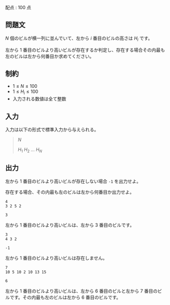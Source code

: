 配点 : $100$ 点

## 問題文

$N$ 個のビルが横一列に並んでいて、左から $i$ 番目のビルの高さは $H_i$ です。

左から $1$ 番目のビルより高いビルが存在するか判定し、存在する場合その内最も左のビルは左から何番目か求めてください。

## 制約

- $1\leq N\leq 100$
- $1\leq H_i \leq 100$
- 入力される数値は全て整数

## 入力

入力は以下の形式で標準入力から与えられる。

> $N$ 
> 
> $H_1$ $H_2$ $\ldots$ $H_N$

## 出力

左から $1$ 番目のビルより高いビルが存在しない場合 `-1` を出力せよ。

存在する場合、その内最も左のビルは左から何番目か出力せよ。

```input1
4
3 2 5 2
```

```output1
3
```

左から $1$ 番目のビルより高いビルは、左から $3$ 番目のビルです。

```input2
3
4 3 2
```

```output2
-1
```

左から $1$ 番目のビルより高いビルは存在しません。

```input3
7
10 5 10 2 10 13 15
```

```output3
6
```

左から $1$ 番目のビルより高いビルは、左から $6$ 番目のビルと左から $7$ 番目のビルです。その内最も左のビルは左から $6$ 番目のビルです。
